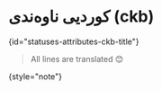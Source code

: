 # کوردیی ناوەندی (ckb)
{id="statuses-attributes-ckb-title"}



> All lines are translated 😊
>
{style="note"}

